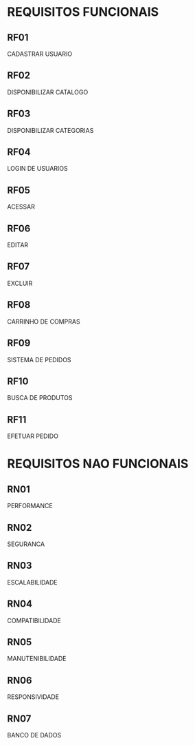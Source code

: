 # REQUISITOS FUNCIONAIS

## RF01
CADASTRAR USUARIO

## RF02
DISPONIBILIZAR CATALOGO

## RF03
DISPONIBILIZAR CATEGORIAS

## RF04
LOGIN DE USUARIOS

## RF05
ACESSAR 

## RF06
EDITAR

## RF07
EXCLUIR

## RF08
CARRINHO DE COMPRAS

## RF09
SISTEMA DE PEDIDOS

## RF10
BUSCA DE PRODUTOS 

## RF11
EFETUAR PEDIDO


# REQUISITOS NAO FUNCIONAIS

## RN01

PERFORMANCE

## RN02

SEGURANCA

## RN03

ESCALABILIDADE

## RN04

COMPATIBILIDADE

## RN05

MANUTENIBILIDADE

## RN06

RESPONSIVIDADE

## RN07

BANCO DE DADOS



